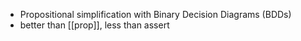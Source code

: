 - Propositional simplification with Binary Decision Diagrams (BDDs)
- better than [[prop]], less than assert
